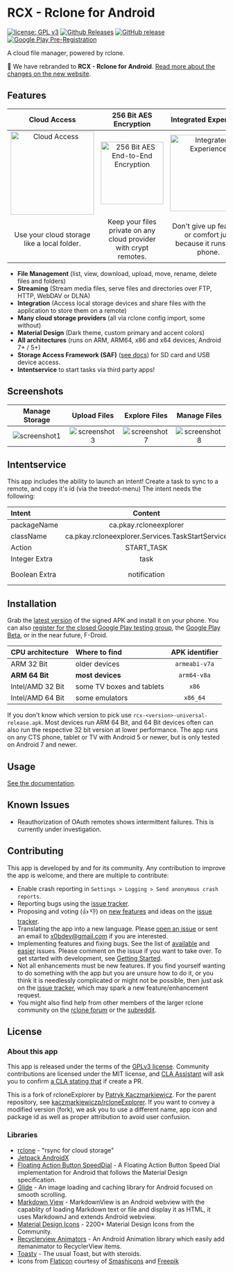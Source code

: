 # RCX - Rclone for Android
[![license: GPL v3](https://img.shields.io/badge/License-GPLv3-blue.svg)](https://github.com/x0b/rcx/blob/master/LICENSE) [![Github Releases](https://img.shields.io/github/downloads/x0b/rcx/total.svg)](https://github.com/x0b/rcx/releases) [![GitHub release](https://img.shields.io/github/v/release/x0b/rcx?include_prereleases)](https://github.com/x0b/rcx/releases/latest) [![Google Play Pre-Registration](https://img.shields.io/badge/Google_Play-Pre%E2%80%93Registration-brightgreen)](https://groups.google.com/forum/#!forum/rcx-alpha/join)

A cloud file manager, powered by rclone. 

🎉 We have rebranded to **RCX - Rclone for Android**. [Read more about the changes on the new website](https://x0b.github.io/posts/upcoming-changes-202001/).

Features
--------

Cloud Access | 256 Bit AES Encryption | Integrated Experience
:-----:|:--------------:|:-----------:
<img src="https://github.com/x0b/rcx/blob/master/docs/cloud-computing.png?raw=true" alt="Cloud Access" width="192" /> | <img src="https://github.com/x0b/rcx/blob/master/docs/locked-padlock.png?raw=true" alt="256 Bit AES End-to-End Encryption" width="144" /> | <img src="https://github.com/x0b/rcx/blob/master/docs/smartphone.png?raw=true" alt="Integrated Experience" width="176"/>
Use your cloud storage like a local folder. | Keep your files private on any cloud provider with crypt remotes. | Don't give up features or comfort just because it runs on a phone.

- **File Management** (list, view, download, upload, move, rename, delete files and folders)
- **Streaming** (Stream media files, serve files and directories over FTP, HTTP, WebDAV or DLNA)
- **Integration** (Access local storage devices and share files with the application to store them on a remote)
- **Many cloud storage providers** (all via rclone config import, some without)
- **Material Design** (Dark theme, custom primary and accent colors)
- **All architectures** (runs on ARM, ARM64, x86 and x64 devices, Android 7+ / 5+)
- **Storage Access Framework (SAF)** ([see docs](https://x0b.github.io/docs/#adding-local-storage-saf)) for SD card and USB device access.
- **Intentservice** to start tasks via third party apps!

Screenshots
-----------
Manage Storage|Upload Files|Explore Files|Manage Files
:-----:|:--------------:|:-----------:|:---------:|
![screenshot1](https://github.com/x0b/rcx/blob/master/docs/screenshot_1.png?raw=true)|![screenshot3](https://github.com/x0b/rcx/blob/master/docs/screenshot_3.png?raw=true)|![screenshot7](https://github.com/x0b/rcx/blob/master/docs/screenshot_7.png?raw=true)|![screenshot8](https://github.com/x0b/rcx/blob/master/docs/screenshot_8.png?raw=true)


Intentservice
-------------
This app includes the ability to launch an intent! Create a task to sync to a remote, and copy it's id (via the treedot-menu)
The intent needs the following:

| Intent        | Content       |         |
| :------------- | :-------------: | -------------: |
| packageName      | ca.pkay.rcloneexplorer | |
| className      | ca.pkay.rcloneexplorer.Services.TaskStartService | |
| Action    | START_TASK | |
| Integer Extra    | task | idOfTask |
| Boolean Extra    | notification | true or false |

Installation
------------
Grab the [latest version](https://github.com/x0b/rcx/releases/latest) of the signed APK and install it on your phone. You can also [register for the closed Google Play testing group](https://groups.google.com/forum/#!forum/rcx-alpha/join), the [Google Play Beta](https://play.google.com/apps/testing/io.github.x0b.rcx), or in the near future, F-Droid.

| CPU architecture | Where to find | APK identifier |
|:---|:--|:---:|
|ARM 32 Bit | older devices | ```armeabi-v7a``` |
|**ARM 64 Bit** | **most devices** | ```arm64-v8a``` |
|Intel/AMD 32 Bit | some TV boxes and tablets | ```x86``` |
|Intel/AMD 64 Bit | some emulators | ```x86_64``` |

If you don't know which version to pick use ```rcx-<version>-universal-release.apk```. Most devices run ARM 64 Bit, and 64 Bit devices often can also run the respective 32 bit version at lower performance. The app runs on any CTS phone, tablet or TV with Android 5 or newer, but is only tested on Android 7 and newer.

Usage
------------
[See the documentation](https://x0b.github.io/docs/).

Known Issues
------------
- Reauthorization of OAuth remotes shows intermittent failures. This is currently under investigation.

Contributing
------------
This app is developed by and for its community. Any contribution to improve the app is welcome, and there are multiple to contribute:
- Enable crash reporting in ```Settings > Logging > Send anonymous crash reports```.
- Reporting bugs using the [issue tracker](https://github.com/x0b/rcx/issues).
- Proposing and voting (👍 👎) on [new features](https://github.com/x0b/rcx/issues?q=is%3Aissue+is%3Aopen+label%3Aenhancement+sort%3Areactions-%2B1-desc) and ideas on the [issue tracker](https://github.com/x0b/rcx/issues).
- Translating the app into a new language. Please [open an issue](https://github.com/x0b/rcx/issues/new) or sent an email to [x0bdev@gmail.com](mailto:x0bdev@gmail.com) if you are interested.
- Implementing features and fixing bugs. See the list of [available](https://github.com/x0b/rcx/issues?utf8=%E2%9C%93&q=is%3Aissue+is%3Aopen+label%3A%22help+wanted%22) and [easier](https://github.com/x0b/rcx/issues?q=is%3Aissue+is%3Aopen+label%3A%22good+first+issue%22) issues. Please comment on the issue if you want to take over. To get started with development, see [Getting Started](https://x0b.github.io/dev/).
- Not all enhancements must be new features. If you find yourself wanting to do something with the app but you are unsure how to do it, or you think it is needlessly complicated or might not be possible, then just ask on the [issue tracker](https://github.com/x0b/rcx/issues), which may spark a new feature/enhancement request.
- You might also find help from other members of the larger rclone community on the [rclone forum](https://forum.rclone.org/) or the [subreddit](https://www.reddit.com/r/rclone/).

License
-----------------
### About this app
This app is released under the terms of the [GPLv3 license](https://github.com/x0b/rcx/blob/master/LICENSE). Community contributions are licensed under the MIT license, and [CLA Assistant](https://cla-assistant.io/) will ask you to confirm [a CLA stating that](https://gist.githubusercontent.com/x0b/889f037d76706fc9e3ab8ee1c047841b/raw/67c028b19e33111428904558cfda0c01039d1574/rcloneExplorer-cla-202001) if create a PR.

This is a fork of rcloneExplorer by [Patryk Kaczmarkiewicz](https://github.com/kaczmarkiewiczp). For the parent repository, see [kaczmarkiewiczp/rcloneExplorer](https://github.com/kaczmarkiewiczp/rcloneExplorer). If you want to convey a modified version (fork), we ask you to use a different name, app icon and package id as well as proper attribution to avoid user confusion.

### Libraries
- [rclone](https://github.com/rclone/rclone) - "rsync for cloud storage"
- [Jetpack AndroidX](https://developer.android.com/license)
- [Floating Action Button SpeedDial](https://github.com/leinardi/FloatingActionButtonSpeedDial) - A Floating Action Button Speed Dial implementation for Android that follows the Material Design specification.
- [Glide](https://github.com/bumptech/glide) - An image loading and caching library for Android focused on smooth scrolling.
- [Markdown View](https://github.com/falnatsheh/MarkdownView) - MarkdownView is an Android webview with the capablity of loading Markdown text or file and display it as HTML, it uses MarkdownJ and extends Android webview.
- [Material Design Icons](https://github.com/Templarian/MaterialDesign) - 2200+ Material Design Icons from the Community.
- [Recyclerview Animators](https://github.com/wasabeef/recyclerview-animators) - An Android Animation library which easily add itemanimator to RecyclerView items.
- [Toasty](https://github.com/GrenderG/Toasty) - The usual Toast, but with steroids.
- Icons from [Flaticon](https://www.flaticon.com) courtesy of [Smashicons](https://www.flaticon.com/authors/smashicons) and [Freepik](https://www.flaticon.com/authors/freepik)
